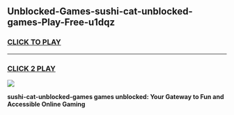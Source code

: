 
## Unblocked-Games-sushi-cat-unblocked-games-Play-Free-u1dqz
<h3>
<a href="https://premium76.site?title=sushi-cat-unblocked-games&ref=17A">CLICK TO PLAY</a></h3>
<hr>

<h3>
<a href="https://premium76.site?title=sushi-cat-unblocked-games&ref=17A">CLICK 2 PLAY</a>
  
</h3>

<a href="https://premium76.site?title=sushi-cat-unblocked-games&ref=17A"><img src="https://clearcache.store/games.png"></a>


**sushi-cat-unblocked-games games unblocked: Your Gateway to Fun and Accessible Online Gaming**
